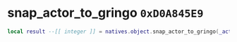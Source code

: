 # snap_actor_to_gringo `0xD0A845E9`

```lua
local result --[[ integer ]] = natives.object.snap_actor_to_gringo(_actor --[[ integer ]], _unk1 --[[ integer ]], _unk2 --[[ string ]], _unk3 --[[ integer ]], _unk4 --[[ integer ]], _unk5 --[[ integer ]])
```